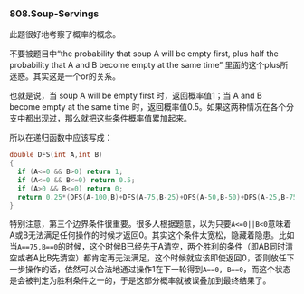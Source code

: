### 808.Soup-Servings

此题很好地考察了概率的概念。

不要被题目中“the probability that soup A will be empty first, plus half the probability that A and B become empty at the same time” 里面的这个plus所迷惑。其实这是一个or的关系。

也就是说，当 soup A will be empty first 时，返回概率值1；当 A and B become empty at the same time 时，返回概率值0.5。如果这两种情况在各个分支中都出现过，那么就把这些条件概率值累加起来。

所以在递归函数中应该写成：
```cpp
double DFS(int A,int B)
{
  if (A<=0 && B>0) return 1;
  if (A<=0 && B<=0) return 0.5;
  if (A>0 && B<=0) return 0;
  return 0.25*(DFS(A-100,B)+DFS(A-75,B-25)+DFS(A-50,B-50)+DFS(A-25,B-75));
}
```
特别注意，第三个边界条件很重要。很多人根据题意，以为只要```A<=0||B<0```意味着A或B无法满足任何操作的时候才返回0。其实这个条件太宽松，隐藏着隐患。比如当```A==75,B==0```的时候，这个时候B已经先于A清空，两个胜利的条件（即AB同时清空或者A比B先清空）都肯定再无法满足，这个时候就应该即使返回0，否则放任下一步操作的话，依然可以合法地通过操作1在下一轮得到```A==0, B==0```，而这个状态是会被判定为胜利条件之一的，于是这部分概率就被误叠加到最终结果了。
